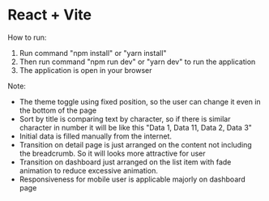 # React + Vite

How to run: 
1. Run command "npm install" or "yarn install"
2. Then run command "npm run dev" or "yarn dev" to run the application
3. The application is open in your browser

Note: 
- The theme toggle using fixed position, so the user can change it even in the bottom of the page
- Sort by title is comparing text by character, so if there is similar character in number it will be like this "Data 1, Data 11, Data 2, Data 3" 
- Initial data is filled manually from the internet.
- Transition on detail page is just arranged on the content not including the breadcrumb. So it will looks more attractive for user
- Transition on dashboard just arranged on the list item with fade animation to reduce excessive animation.
- Responsiveness for mobile user is applicable majorly on dashboard page
